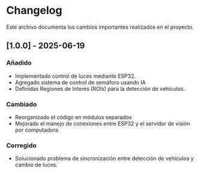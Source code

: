 # Changelog

Este archivo documenta los cambios importantes realizados en el proyecto.

## [1.0.0] - 2025-06-19

### Añadido
- Implementado control de luces mediante ESP32.
- Agregado sistema de control de semáforo usando IA
- Definidas Regiones de Interés (ROIs) para la detección de vehículos.

### Cambiado
- Reorganizado el código en módulos separados
- Mejorado el manejo de conexiones entre ESP32 y el servidor de visión por computadora.

### Corregido
- Solucionado problema de sincronización entre detección de vehículos y cambio de luces.
